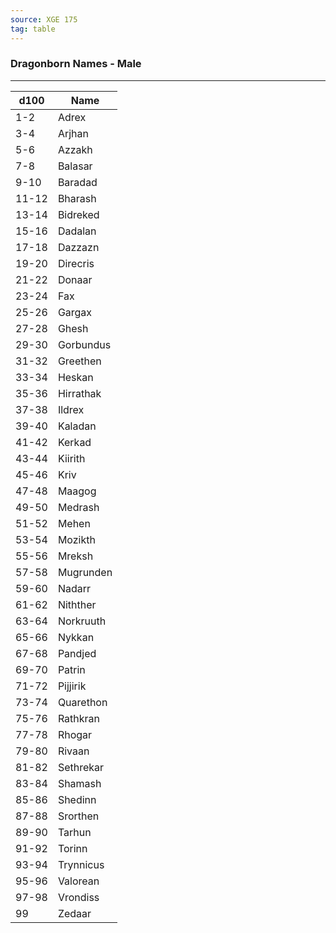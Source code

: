 ```yaml
---
source: XGE 175
tag: table
---
```


### Dragonborn Names - Male
---
|d100|Name|
|----|------------|
|1-2|Adrex|
|3-4|Arjhan|
|5-6|Azzakh|
|7-8|Balasar|
|9-10|Baradad|
|11-12|Bharash|
|13-14|Bidreked|
|15-16|Dadalan|
|17-18|Dazzazn|
|19-20|Direcris|
|21-22|Donaar|
|23-24|Fax|
|25-26|Gargax|
|27-28|Ghesh|
|29-30|Gorbundus|
|31-32|Greethen|
|33-34|Heskan|
|35-36|Hirrathak|
|37-38|Ildrex|
|39-40|Kaladan|
|41-42|Kerkad|
|43-44|Kiirith|
|45-46|Kriv|
|47-48|Maagog|
|49-50|Medrash|
|51-52|Mehen|
|53-54|Mozikth|
|55-56|Mreksh|
|57-58|Mugrunden|
|59-60|Nadarr|
|61-62|Nithther|
|63-64|Norkruuth|
|65-66|Nykkan|
|67-68|Pandjed|
|69-70|Patrin|
|71-72|Pijjirik|
|73-74|Quarethon|
|75-76|Rathkran|
|77-78|Rhogar|
|79-80|Rivaan|
|81-82|Sethrekar|
|83-84|Shamash|
|85-86|Shedinn|
|87-88|Srorthen|
|89-90|Tarhun|
|91-92|Torinn|
|93-94|Trynnicus|
|95-96|Valorean|
|97-98|Vrondiss|
|99|Zedaar|
